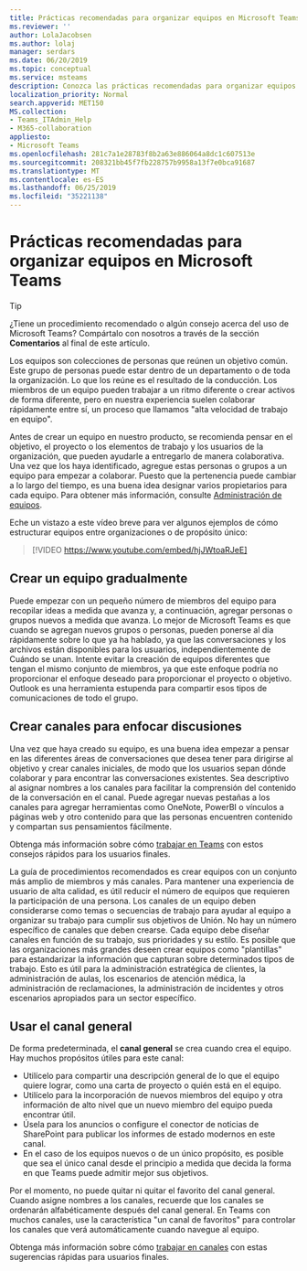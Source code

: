 ```yaml
---
title: Prácticas recomendadas para organizar equipos en Microsoft Teams
ms.reviewer: ''
author: LolaJacobsen
ms.author: lolaj
manager: serdars
ms.date: 06/20/2019
ms.topic: conceptual
ms.service: msteams
description: Conozca las prácticas recomendadas para organizar equipos en Microsoft Teams de acuerdo con las necesidades de su organización.
localization_priority: Normal
search.appverid: MET150
MS.collection:
- Teams_ITAdmin_Help
- M365-collaboration
appliesto:
- Microsoft Teams
ms.openlocfilehash: 281c7a1e28783f8b2a63e886064a8dc1c607513e
ms.sourcegitcommit: 208321bb45f7fb228757b9958a13f7e0bca91687
ms.translationtype: MT
ms.contentlocale: es-ES
ms.lasthandoff: 06/25/2019
ms.locfileid: "35221138"
---
```

<a name="best-practices-for-organizing-teams-in-microsoft-teams"></a>Prácticas recomendadas para organizar equipos en Microsoft Teams
======================================================

> [!TIP]
> ¿Tiene un procedimiento recomendado o algún consejo acerca del uso de Microsoft Teams? Compártalo con nosotros a través de la sección **Comentarios** al final de este artículo.

Los equipos son colecciones de personas que reúnen un objetivo común. Este grupo de personas puede estar dentro de un departamento o de toda la organización. Lo que los reúne es el resultado de la conducción. Los miembros de un equipo pueden trabajar a un ritmo diferente o crear activos de forma diferente, pero en nuestra experiencia suelen colaborar rápidamente entre sí, un proceso que llamamos "alta velocidad de trabajo en equipo".  

Antes de crear un equipo en nuestro producto, se recomienda pensar en el objetivo, el proyecto o los elementos de trabajo y los usuarios de la organización, que pueden ayudarle a entregarlo de manera colaborativa. Una vez que los haya identificado, agregue estas personas o grupos a un equipo para empezar a colaborar. Puesto que la pertenencia puede cambiar a lo largo del tiempo, es una buena idea designar varios propietarios para cada equipo. Para obtener más información, consulte [Administración de equipos](https://support.office.com/article/Teams-and-Channels-df38ae23-8f85-46d3-b071-cb11b9de5499).

Eche un vistazo a este vídeo breve para ver algunos ejemplos de cómo estructurar equipos entre organizaciones o de propósito único:

> [!VIDEO https://www.youtube.com/embed/hjJWtoaRJeE]

## <a name="build-your-team-gradually"></a>Crear un equipo gradualmente

Puede empezar con un pequeño número de miembros del equipo para recopilar ideas a medida que avanza y, a continuación, agregar personas o grupos nuevos a medida que avanza. Lo mejor de Microsoft Teams es que cuando se agregan nuevos grupos o personas, pueden ponerse al día rápidamente sobre lo que ya ha hablado, ya que las conversaciones y los archivos están disponibles para los usuarios, independientemente de Cuándo se unan. Intente evitar la creación de equipos diferentes que tengan el mismo conjunto de miembros, ya que este enfoque podría no proporcionar el enfoque deseado para proporcionar el proyecto o objetivo. Outlook es una herramienta estupenda para compartir esos tipos de comunicaciones de todo el grupo.

## <a name="create-channels-to-focus-discussions"></a>Crear canales para enfocar discusiones

Una vez que haya creado su equipo, es una buena idea empezar a pensar en las diferentes áreas de conversaciones que desea tener para dirigirse al objetivo y crear canales iniciales, de modo que los usuarios sepan dónde colaborar y para encontrar las conversaciones existentes. Sea descriptivo al asignar nombres a los canales para facilitar la comprensión del contenido de la conversación en el canal. Puede agregar nuevas pestañas a los canales para agregar herramientas como OneNote, PowerBI o vínculos a páginas web y otro contenido para que las personas encuentren contenido y compartan sus pensamientos fácilmente.

Obtenga más información sobre cómo [trabajar en Teams](https://support.office.com/article/teams-and-channels-df38ae23-8f85-46d3-b071-cb11b9de5499#ID0EAABAAA=Work_in_teams) con estos consejos rápidos para los usuarios finales. 

La guía de procedimientos recomendados es crear equipos con un conjunto más amplio de miembros y más canales. Para mantener una experiencia de usuario de alta calidad, es útil reducir el número de equipos que requieren la participación de una persona. Los canales de un equipo deben considerarse como temas o secuencias de trabajo para ayudar al equipo a organizar su trabajo para cumplir sus objetivos de Unión. No hay un número específico de canales que deben crearse. Cada equipo debe diseñar canales en función de su trabajo, sus prioridades y su estilo. Es posible que las organizaciones más grandes deseen crear equipos como "plantillas" para estandarizar la información que capturan sobre determinados tipos de trabajo. Esto es útil para la administración estratégica de clientes, la administración de aulas, los escenarios de atención médica, la administración de reclamaciones, la administración de incidentes y otros escenarios apropiados para un sector específico.

## <a name="use-the-general-channel"></a>Usar el canal general

De forma predeterminada, el **canal general** se crea cuando crea el equipo. Hay muchos propósitos útiles para este canal:

- Utilícelo para compartir una descripción general de lo que el equipo quiere lograr, como una carta de proyecto o quién está en el equipo.
- Utilícelo para la incorporación de nuevos miembros del equipo y otra información de alto nivel que un nuevo miembro del equipo pueda encontrar útil.
- Úsela para los anuncios o configure el conector de noticias de SharePoint para publicar los informes de estado modernos en este canal.  
- En el caso de los equipos nuevos o de un único propósito, es posible que sea el único canal desde el principio a medida que decida la forma en que Teams puede admitir mejor sus objetivos.

Por el momento, no puede quitar ni quitar el favorito del canal general. Cuando asigne nombres a los canales, recuerde que los canales se ordenarán alfabéticamente después del canal general. En Teams con muchos canales, use la característica "un canal de favoritos" para controlar los canales que verá automáticamente cuando navegue al equipo. 

Obtenga más información sobre cómo [trabajar en canales](https://support.office.com/article/teams-and-channels-df38ae23-8f85-46d3-b071-cb11b9de5499#ID0EAABAAA=Work_in_channels) con estas sugerencias rápidas para usuarios finales.
